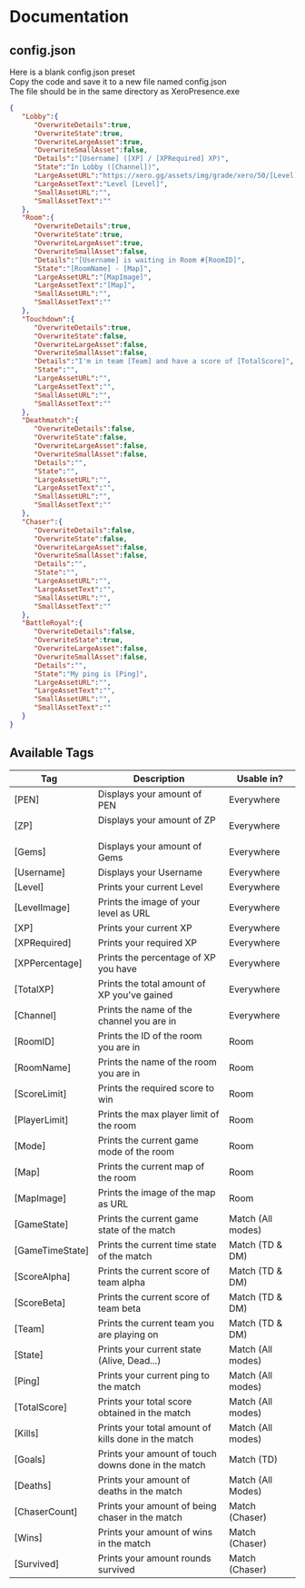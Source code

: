 # Documentation

## config.json
Here is a blank config.json preset  
Copy the code and save it to a new file named config.json  
The file should be in the same directory as XeroPresence.exe
```json
{
   "Lobby":{
      "OverwriteDetails":true,
      "OverwriteState":true,
      "OverwriteLargeAsset":true,
      "OverwriteSmallAsset":false,
      "Details":"[Username] ([XP] / [XPRequired] XP)",
      "State":"In Lobby ([Channel])",
      "LargeAssetURL":"https://xero.gg/assets/img/grade/xero/50/[Level].png",
      "LargeAssetText":"Level [Level]",
      "SmallAssetURL":"",
      "SmallAssetText":""
   },
   "Room":{
      "OverwriteDetails":true,
      "OverwriteState":true,
      "OverwriteLargeAsset":true,
      "OverwriteSmallAsset":false,
      "Details":"[Username] is waiting in Room #[RoomID]",
      "State":"[RoomName] - [Map]",
      "LargeAssetURL":"[MapImage]",
      "LargeAssetText":"[Map]",
      "SmallAssetURL":"",
      "SmallAssetText":""
   },
   "Touchdown":{
      "OverwriteDetails":true,
      "OverwriteState":false,
      "OverwriteLargeAsset":false,
      "OverwriteSmallAsset":false,
      "Details":"I'm in team [Team] and have a score of [TotalScore]",
      "State":"",
      "LargeAssetURL":"",
      "LargeAssetText":"",
      "SmallAssetURL":"",
      "SmallAssetText":""
   },
   "Deathmatch":{
      "OverwriteDetails":false,
      "OverwriteState":false,
      "OverwriteLargeAsset":false,
      "OverwriteSmallAsset":false,
      "Details":"",
      "State":"",
      "LargeAssetURL":"",
      "LargeAssetText":"",
      "SmallAssetURL":"",
      "SmallAssetText":""
   },
   "Chaser":{
      "OverwriteDetails":false,
      "OverwriteState":false,
      "OverwriteLargeAsset":false,
      "OverwriteSmallAsset":false,
      "Details":"",
      "State":"",
      "LargeAssetURL":"",
      "LargeAssetText":"",
      "SmallAssetURL":"",
      "SmallAssetText":""
   },
   "BattleRoyal":{
      "OverwriteDetails":false,
      "OverwriteState":true,
      "OverwriteLargeAsset":false,
      "OverwriteSmallAsset":false,
      "Details":"",
      "State":"My ping is [Ping]",
      "LargeAssetURL":"",
      "LargeAssetText":"",
      "SmallAssetURL":"",
      "SmallAssetText":""
   }
}
```
## Available Tags

| Tag  | Description | Usable in? |
| ------------- | ------------- | ------------- |
| [PEN]  | Displays your amount of PEN  | Everywhere  | 
| [ZP]  | Displays your amount of ZP  | Everywhere  | 
| [Gems]  | Displays your amount of Gems  | Everywhere  | 
| [Username]  | Displays your Username  | Everywhere  | 
| [Level]  | Prints your current Level  | Everywhere  | 
| [LevelImage]  | Prints the image of your level as URL | Everywhere  | 
| [XP]  | Prints your current XP  | Everywhere  | 
| [XPRequired]  | Prints your required XP  | Everywhere  | 
| [XPPercentage]  | Prints the percentage of XP you have  | Everywhere  | 
| [TotalXP]  | Prints the total amount of XP you've gained  | Everywhere  | 
| [Channel]  | Prints the name of the channel you are in  | Everywhere  | 
| [RoomID] | Prints the ID of the room you are in | Room |
| [RoomName] | Prints the name of the room you are in | Room |
| [ScoreLimit] | Prints the required score to win | Room |
| [PlayerLimit] | Prints the max player limit of the room | Room |
| [Mode] | Prints the current game mode of the room | Room |
| [Map] | Prints the current map of the room | Room |
| [MapImage] | Prints the image of the map as URL | Room |
| [GameState] | Prints the current game state of the match | Match (All modes) |
| [GameTimeState] | Prints the current time state of the match | Match (TD & DM) |
| [ScoreAlpha] | Prints the current score of team alpha | Match (TD & DM) |
| [ScoreBeta] | Prints the current score of team beta | Match (TD & DM) |
| [Team] | Prints the current team you are playing on | Match (TD & DM) |
| [State] | Prints your current state (Alive, Dead...) | Match (All modes) | 
| [Ping] | Prints your current ping to the match | Match (All modes) |
| [TotalScore] | Prints your total score obtained in the match | Match (All modes) | 
| [Kills] | Prints your total amount of kills done in the match | Match (All modes) |
| [Goals] | Prints your amount of touch downs done in the match | Match (TD) |
| [Deaths] | Prints your amount of deaths in the match | Match (All Modes) |
| [ChaserCount] | Prints your amount of being chaser in the match | Match (Chaser) |
| [Wins] | Prints your amount of wins in the match | Match (Chaser) |
| [Survived] | Prints your amount rounds survived | Match (Chaser) |
